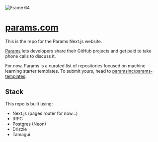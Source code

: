 ![Frame 64](https://github.com/user-attachments/assets/f5448499-b10b-4fb6-8a5c-68cb63d7a4fa)

# [params.com](https://params.com)

This is the repo for the Params Next.js website.

[Params](https://params.com) lets developers share their GitHub projects and get paid to take phone calls to discuss it.

For now, Params is a curated list of repositories focused on machine learning starter templates. To submit yours, head to [paramsinc/params-templates](https://github.com/paramsinc/params-templates).

## Stack

This repo is built using:

- Next.js (pages router for now...)
- tRPC
- Postgres (Neon)
- Drizzle
- Tamagui
